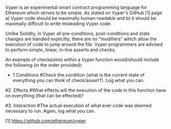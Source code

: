Vyper is an experimental smart contract programming language for Ethereum which strives to be simple. As stated on Vyper's GitHub [1] page a) Vyper code should be maximally human-readable and b) it should be maximally difficult to write misleading Vyper code.

Unlike Solidity, in Vyper all pre-conditions, post-conditions and state changes are handled explicitly; there are no "modifiers" which allow the execution of code to jump around the file. Vyper programmers are advised to perform simple, linear, in-line asserts and checks.

An example of checkpoints within a Vyper function would/should include the following (in the order provided):
- 1 Conditions
#Check the condition (what is the current state of everything you can think of check/assert?). Log what you can.

#2. Effects
#What effects will the execution of the code in this function have on everything (that can be effected)?

#3. Interaction
#The actual execution of what ever code was deemed necessary to run. Again, log what you can.

[1] https://github.com/ethereum/vyper

